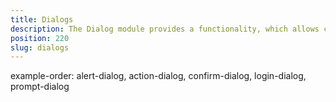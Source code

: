 ```yaml
---
title: Dialogs
description: The Dialog module provides a functionality, which allows creating dialogs in your app in a manner similar to the web browser. The component enables creating alerts, confirmations, prompts, logins and dialogs that require action.
position: 220
slug: dialogs
---
```


example-order: alert-dialog, action-dialog, confirm-dialog, login-dialog, prompt-dialog

